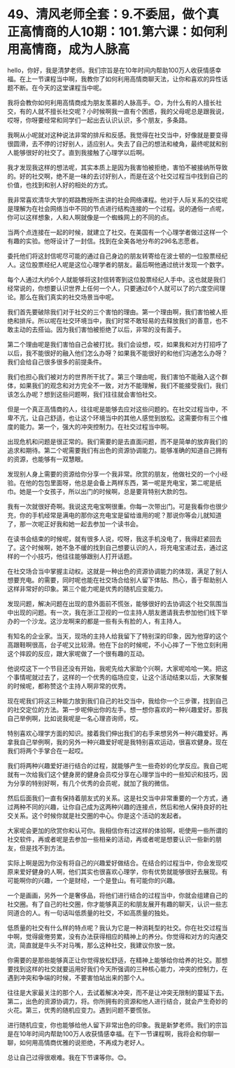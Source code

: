 # 49、清风老师全套：9.不委屈，做个真正高情商的人10期：101.第六课：如何利用高情商，成为人脉高

hello，你好，我是清梦老师。我们宗旨是在10年时间内帮助100万人收获情感幸福。在上一节课程当中啊，我教你了如何利用高情商聊天法，让你和喜欢的异性话题不断。在今天的这堂课程当中呢。

我将会教你如何利用高情商成为朋友羡慕的人脉高手。😊，为什么有的人擅长社交，有的人就不擅长社交呢？小时候啊我一直有个困惑，我的父母呢总是跟我说，哎呀，你呀要经常和同学们一起出去认识认识，多个朋友，多条路。

我啊从小呢就对这种说法非常的排斥和反感。我觉得在社交当中，好像就是要变得很圆滑，去不停的讨好别人，适应别人。失去了自己的想法和棱角，最终呢就和别人能够很好的社交了。直到我接触了心理学以后啊。

我才发现我这样的想法呢，其实本质上是因为我害怕被拒绝，害怕不被接纳所导致的。好的社交啊，绝不是一味的去讨好别人，而是在这个社交过程当中找到自己的价值，也找到和别人好的相处的方式。

我非常喜欢清华大学的郑路教授所主讲的社会网络课程。他对于人际关系的交往呢是理解为在社会网络当中不同的节点进行结构连接的一个过程。说的通俗一点呢，你可以这样想象，人和人啊就像是一个蜘蛛网上的不同的点。

当两个点连接在一起的时候，就建立了社交。在美国有一个心理学者做过这样一个有趣的实验。他呀设计了一封信。找到在全美各地分布的296名志愿者。

委托他们将这封信呢尽可能的通过自己身边的朋友转寄给在波士顿的一位股票经纪人。这位股票经纪人呢是这位心理学者的朋友。最后啊他通过统计发现一个数字。

每个人通过大约6个人就能够将这封信转寄到这位股票经纪人手中。这也就是我们经常说的，你想要认识世界上任何一个人，只要通过6个人就可以了的六度空间理论。那么在我们真实的社交场景当中呢。

我们首先要破除我们对于社交的三个害怕的理由。第一个理由啊，我们害怕被人拒绝和排斥。所以呢在社交环境当中，我们时常不敢轻易的去释放我们的善意，也不敢主动的去搭讪。因为我们害怕被拒绝了以后，非常的没有面子。

第二个理由呢是我们害怕自己会被打扰。我们会设想，哎，如果我和对方打招呼了以后，我不能很好的融入他们怎么办呀？如果我不能很好的和他们沟通怎么办呀？我们会给自己很多很多的前提条件。

我们也担心我们被对方的世界所干扰了。第三个理由呢，我们害怕不能融入这个群体，如果我们的观念和对方完全不一致，对方不能理解，我们不能接受我们，我们该怎么办呢？想到这些问题啊，我们往往就会害怕社交。

但是一个真正高情商的人，往往呢是能够去应对这些问题的。在社交过程当中，不卑不亢，让自己舒适，也让这个环境当中的其他人感觉到放松。这需要你有三个维度的能力。第一个，强大的冲突控制力。在社交过程当中啊。

出现危机和问题是很正常的。我们需要的是去直面问题，而不是简单的放弃我们的追求和期待。第二个呢需要我们有出色的资源协调能力。能够准确的知道自己拥有的资源，也能够有一双慧眼。

发现别人身上需要的资源给你分享一个我非常。欣赏的朋友，他做社交的一个小经验。在他的包包里面呀，他总是会备上两样东西，第一呢是充电宝，第二呢是纸巾。她是一个女孩子，所以出门的时候啊，总是要背特别大款的包。

我有一次就很好奇啊。我说这充电宝啊很重。你每一次带出门。可是我看你也很少充，你的手机经常是满电的那你这充电宝是留给谁用的呢？那说你等会儿就知道了，那一次呢正好我和她一起去参加一个读书会。

在读书会结束的时候呢，就有很多人说，哎呀，我这手机没电了，我得赶紧回去了。这个时候啊，她不急不缓的找到自己想要认识的人，将充电宝递过去，通过这样的一个小技巧，他往往能够跟别人打开话题。

在社交场合当中掌握主动权。这就是一种出色的资源协调能力的体现，满足了别人想要充电。的需要，同时呢也能在社交场合给别人留下体贴、热心，善于帮助别人这样非常好的印象。第三个能力呢是优秀的随机应变能力。

发现问题，解决问题在出现的意外面前不慌张，能够很好的去协调这个社交氛围当中出现的问题。有一次，我在浙江卫视的一位主持人朋友邀请我去参加他们线下举办的一个沙龙。这沙龙啊来的都是一些有头有脸的人，有主持人。

有知名的企业家。当天，现场的主持人给我留下了特别深的印象，因为他穿的这个高跟鞋啊很高，台子呢又比较滑。他在下台的时候呢，不小心摔了一下他立刻利用这个摔跤的反应，跟大家呢做了一个很有趣的互动。

他说哎这下一个节目还没有开始，我呢先给大家助个兴啊，大家呢哈哈一笑。把这个事情呢就过去了，这样的一个优秀的临场应变，让这个活动结束以后，大家聚餐的时候呢，都称赞这个主持人啊非常的优秀。

现在呢我们将这三种能力放到我们自己的社交当中，我给你一个三步骤，找到自己的社交定位的方法。第一步呢伸出你的左手。想一想你喜欢的一种兴趣爱好。那我自己举例啊，比如说我呢是一名心理咨询师，哎。

特别喜欢心理学方面的知识。接着我们伸出我们的右手来想另外一种兴趣爱好。再拿我自己举例啊，我的另外一种兴趣爱好呢是我特别喜欢运动，很喜欢健身。现在我们将两个手掌合在一起哎。

我们将两种兴趣爱好进行结合的过程，就能够产生一些奇妙的化学反应。我自己呢就有一次给我们这个健身房的健身会员哎分享在心理学当中的一些知识和技巧，因为分享的特别好啊，有几个优秀的会员呢，就加了我的微信。

然后后面我们一直有保持着朋友式的关系。这是社交当中非常重要的一个方式，通过两种不同的兴趣，让你自己成为这两种兴趣的连接点，然后和他人保持良好的社交关系。这个时候你就是社交圈的中心。你是这个活动的发起者。

大家呢会更加的欣赏你和认可你。我相信你有过这样的体验啊，呃使用一些所谓的社交软件，再或者呢是去参加一些相亲的活动，再或者呢是想要认识一些新的朋友，但是找不到方法。

实际上啊是因为你没有将自己的兴趣爱好做结合。在结合的过程当中，你会发现哎原来爱好健身的人啊，他们其实也很喜欢心理学，你有优势就能够很好去展现。有可能啊你的兴趣，一个是财经，一个是登山。有可能你的兴趣。

一个是画画，另外一个是奢侈品，将他们进行结合的过程当中，你就会组建自己的社交圈。有了自己的社交圈，你才能够真正的和朋友展开有趣的聊天，认识一些志同道合的人。有一句话叫低质量的社交，不如高质量的独处。

低质量的社交有什么样的特点呢？我认为它是一种消耗型的社交。你在社交过程当中啊，觉得疲倦劳累，没有办法获得相应的精神上的养分。你觉得和对方的沟通交流，简直就是牛头不对马嘴，那么这种社交，我建议你放一放。

你需要的是那些能够真正让你觉得放松舒适，在精神上能够给你给养的社交。那想要找到这样的社交就要运用好我们今天所强调的三种核心能力，冲突的控制力，在遇到冲突和争端的时候，不要害怕站出来的那个人。

往往是大家最关注的那个人，去试着解决冲突，而不是让冲突无限制的蔓延下去。第二，出色的资源协调力，将。你所拥有的资源和他人进行结合，就会产生奇妙的火花。第三，优秀的随机应变力。遇到问题不要慌张。

进行随机应变，你也能够给他人留下非常出色的印象。我是新梦老师。我们的宗旨是在10年时间内帮助100万人收获情感幸福。在下一节课程啊，我将会和你聊一聊，如何用高情商优雅的说拒绝，不再成为老好人。

总让自己过得很艰难。我在下节课等你。😊。